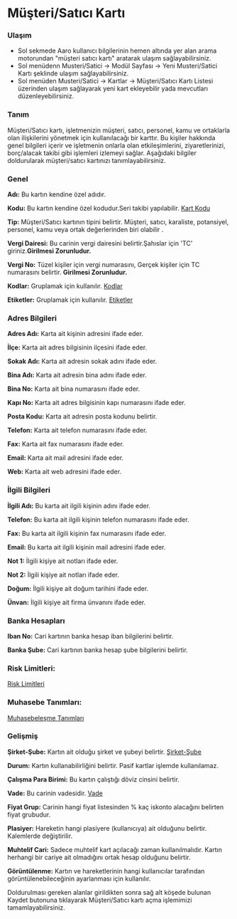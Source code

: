 
# Müşteri/Satıcı Kartı

### Ulaşım

- Sol sekmede Aaro kullanıcı bilgilerinin hemen altında yer alan arama motorundan "müşteri satıcı kartı" aratarak ulaşım sağlayabilirsiniz.
- Sol menüdenn Musteri/Satici -> Modül Sayfası -> Yeni Musteri/Satici Kartı şeklinde ulaşım sağlayabilirsiniz.
- Sol menüden Musteri/Satici -> Kartlar -> Müşteri/Satıcı Kartı Listesi üzerinden ulaşım sağlayarak yeni kart ekleyebilir yada mevcutları düzenleyebilirsiniz.

### Tanım

Müşteri/Satıcı kartı, işletmenizin müşteri, satıcı, personel, kamu ve ortaklarla olan ilişkilerini yönetmek için kullanılacağı bir karttır. 
Bu kişiler hakkında genel bilgileri içerir ve işletmenin onlarla olan etkileşimlerini, ziyaretlerinizi, borç/alacak takibi gibi işlemleri izlemeyi sağlar.
Aşağıdaki bilgiler doldurularak müşteri/satıcı kartınızı tanımlayabilirsiniz.

### Genel

**Adı:** Bu kartın kendine özel adıdır.

**Kodu:** Bu kartın kendine özel kodudur.Seri takibi yapılabilir. [Kart Kodu](/TemelOzellikler/KartKodu.md "Kart Kodu")

**Tip:** Müşteri/Satıcı kartının tipini belirtir. Müşteri, satıcı, karaliste, potansiyel, personel, kamu veya ortak değerlerinden biri olabilir .

**Vergi Dairesi:** Bu carinin vergi dairesini belirtir.Şahıslar için 'TC' giriniz.**Girilmesi Zorunludur.**

**Vergi No:** Tüzel kişiler için vergi numarasını, Gerçek kişiler için TC numarasını belirtir. **Girilmesi Zorunludur.**

**Kodlar:** Gruplamak için kullanılır. [Kodlar](/TemelOzellikler/Kodlar.md "Kodlar")

**Etiketler:** Gruplamak için kullanılır. [Etiketler](/TemelOzellikler/Etiketler.md "Etiketler")


### Adres Bilgileri

**Adres Adı:** Karta ait kişinin adresini ifade eder.

**İlçe:** Karta ait adres bilgisinin ilçesini ifade eder.

**Sokak Adı:** Karta ait adresin sokak adını ifade eder.

**Bina Adı:** Karta ait adresin bina adını ifade eder.

**Bina No:** Karta ait bina numarasını ifade eder.

**Kapı No:** Karta ait adres bilgisinin kapı numarasını ifade eder.

**Posta Kodu:** Karta ait adresin posta kodunu belirtir.

**Telefon:** Karta ait telefon numarasını ifade eder.

**Fax:** Karta ait fax numarasını ifade eder.

**Email:** Karta ait mail adresini ifade eder.

**Web:** Karta ait web adresini ifade eder.


### İlgili Bilgileri

**İlgili Adı:** Bu karta ait ilgili kişinin adını ifade eder.

**Telefon:** Bu karta ait ilgili kişinin telefon numarasını ifade eder.

**Fax:** Bu karta ait ilgili kişinin fax numarasını ifade eder.

**Email:** Bu karta ait ilgili kişinin mail adresini ifade eder.

**Not 1:** İlgili kişiye ait notları ifade eder.

**Not 2:** İlgili kişiye ait notları ifade eder.

**Doğum:** İlgili kişiye ait doğum tarihini ifade eder.

**Ünvan:** İlgili kişiye ait firma ünvanını ifade eder.


### Banka Hesapları

**Iban No:** Cari kartının banka hesap iban bilgilerini belirtir.

**Banka Şube:** Cari kartının banka hesap şube bilgilerini belirtir.


### Risk Limitleri: 
[Risk Limitleri](/TemelOzellikler/RisLimitleri.md "Risk Limitleri")


### Muhasebe Tanımları: 
[Muhasebeleşme Tanımları](/TemelOzellikler/MuhasebelesmeTanimlari.md "Muhasebeleşme Tanımları")


### Gelişmiş

**Şirket-Şube:** Kartın ait olduğu şirket ve şubeyi belirtir. [Şirket-Şube](/TemelOzellikler/SirketSubeKart.md "Şirket-Şube")

**Durum:** Kartın kullanabilirliğini belirtir. Pasif kartlar işlemde kullanılamaz.

**Çalışma Para Birimi:** Bu kartın çalıştığı döviz cinsini belirtir.

**Vade:** Bu carinin vadesidir. [Vade](/TemelOzellikler/CariVade.md "Vade")

**Fiyat Grup:** Carinin hangi fiyat listesinden % kaç iskonto alacağını belirten fiyat grubudur.

**Plasiyer:** Hareketin hangi plasiyere (kullanıcıya) ait olduğunu belirtir. Kalemlerde değiştirilir.

**Muhtelif Cari:** Sadece muhtelif kart açılacağı zaman kullanılmalıdır. Kartın herhangi bir cariye ait olmadığını ortak hesap olduğunu belirtir.

**Görüntülenme:** Kartın ve hareketlerinin hangi kullanıcılar tarafından görüntülenebileceğinin ayarlanması için kullanılır.


Doldurulması gereken alanlar girildikten sonra sağ alt köşede bulunan Kaydet butonuna tıklayarak Müşteri/Satıcı kartı açma işlemimizi tamamlayabilirsiniz.
